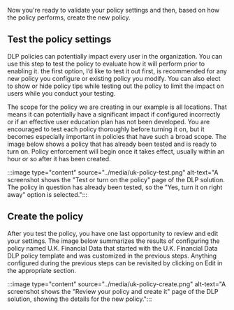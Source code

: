 Now you're ready to validate your policy settings and then, based on how the policy performs, create the new policy.

## Test the policy settings
DLP policies can potentially impact every user in the organization. You can use this step to test the policy to evaluate how it will perform prior to enabling it. the first option, I’d like to test it out first, is recommended for any new policy you configure or existing policy you modify. You can also elect to show or hide policy tips while testing out the policy to limit the impact on users while you conduct your testing. 

The scope for the policy we are creating in our example is all locations. That means it can potentially have a significant impact if configured incorrectly or if an effective user education plan has not been developed. You are encouraged to test each policy thoroughly before turning it on, but it becomes especially important in policies that have such a broad scope. The image below shows a policy that has already been tested and is ready to turn on. Policy enforcement will begin once it takes effect, usually within an hour or so after it has been created.

:::image type="content" source="../media/uk-policy-test.png" alt-text="A screenshot shows the "Test or turn on the policy" page of the DLP solution. The policy in question has already been tested, so the "Yes, turn it on right away" option is selected.":::

## Create the policy
After you test the policy, you have one last opportunity to review and edit your settings. The image below summarizes the results of configuring the policy named U.K. Financial Data that started with the U.K. Financial Data DLP policy template and was customized in the previous steps. Anything configured during the previous steps can be revisited by clicking on Edit in the appropriate section.
 
:::image type="content" source="../media/uk-policy-create.png" alt-text="A screenshot shows the "Review your policy and create it" page of the DLP solution, showing the details for the new policy.":::